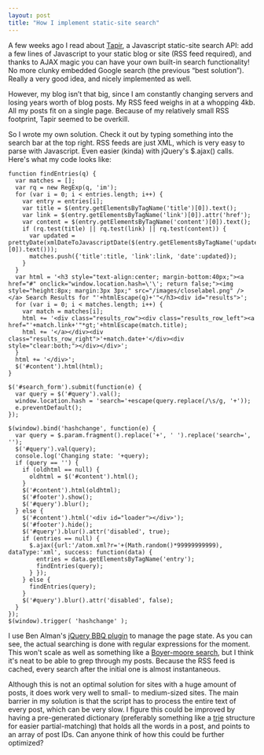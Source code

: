 ```yaml
---
layout: post
title: "How I implement static-site search"
---
```

A few weeks ago I read about <a href="http://tapirgo.com/">Tapir</a>, a Javascript static-site search API: add a few lines of Javascript to your static blog or site (RSS feed required), and thanks to AJAX magic you can have your own built-in search functionality! No more clunky embedded Google search (the previous “best solution”). Really a very good idea, and nicely implemented as well.

However, my blog isn’t that big, since I am constantly changing servers and losing years worth of blog posts. My RSS feed weighs in at a whopping 4kb. All my posts fit on a single page. Because of my relatively small RSS footprint, Tapir seemed to be overkill.

So I wrote my own solution. Check it out by typing something into the search bar at the top right. RSS feeds are just XML, which is very easy to parse with Javascript. Even easier (kinda) with jQuery's $.ajax() calls. Here's what my code looks like:

<pre><code>function findEntries(q) {
  var matches = [];
  var rq = new RegExp(q, 'im');
  for (var i = 0; i &lt; entries.length; i++) {
    var entry = entries[i];
    var title = $(entry.getElementsByTagName('title')[0]).text();
    var link = $(entry.getElementsByTagName('link')[0]).attr('href');
    var content = $(entry.getElementsByTagName('content')[0]).text();          
    if (rq.test(title) || rq.test(link) || rq.test(content)) {
      var updated = prettyDate(xmlDateToJavascriptDate($(entry.getElementsByTagName('updated')[0]).text()));
      matches.push({'title':title, 'link':link, 'date':updated});
    }
  }
  var html = '&lt;h3 style="text-align:center; margin-bottom:40px;"&gt;&lt;a href="#" onclick="window.location.hash=\'\'; return false;"&gt;&lt;img style="height:8px; margin:3px 3px;" src="/images/closelabel.png" /&gt;&lt;/a&gt; Search Results for "'+htmlEscape(q)+'"&lt;/h3&gt;&lt;div id="results"&gt;';
  for (var i = 0; i &lt; matches.length; i++) {
    var match = matches[i];
    html += '&lt;div class="results_row"&gt;&lt;div class="results_row_left"&gt;&lt;a href="'+match.link+'"*gt;'+htmlEscape(match.title);
    html += '&lt;/a&gt;&lt;/div&gt;&lt;div class="results_row_right">'+match.date+'&lt;/div&gt;&lt;div style="clear:both;"&gt;&lt;/div&gt;&lt;/div&gt;';
  }
  html += '&lt;/div&gt;';
  $('#content').html(html);
}

$('#search_form').submit(function(e) {
  var query = $('#query').val();            
  window.location.hash = 'search='+escape(query.replace(/\s/g, '+'));
  e.preventDefault();
});

$(window).bind('hashchange', function(e) {
  var query = $.param.fragment().replace('+', ' ').replace('search=', '');
  $('#query').val(query);
  console.log('Changing state: '+query);
  if (query == '') {
    if (oldhtml == null) {
      oldhtml = $('#content').html(); 
    }
    $('#content').html(oldhtml);
    $('#footer').show();
    $('#query').blur();
  } else {
    $('#content').html('&lt;div id="loader"&gt;&lt;/div&gt;');
    $('#footer').hide();
    $('#query').blur().attr('disabled', true);
    if (entries == null) {
      $.ajax({url:'/atom.xml?r='+(Math.random()*99999999999), dataType:'xml', success: function(data) {
        entries = data.getElementsByTagName('entry');
        findEntries(query);
      } });
    } else {
      findEntries(query);
    }
    $('#query').blur().attr('disabled', false);
  }
});
$(window).trigger( 'hashchange' );</code></pre>

I use Ben Alman's <a href="http://benalman.com/projects/jquery-bbq-plugin/">jQuery BBQ plugin</a> to manage the page state. As you can see, the actual searching is done with regular expressions for the moment. This won't scale as well as something like a <a href="http://en.wikipedia.org/wiki/Boyer%E2%80%93Moore_string_search_algorithm">Boyer-moore search</a>, but I think it's neat to be able to grep through my posts. Because the RSS feed is cached, every search after the initial one is almost instantaneous.

Although this is not an optimal solution for sites with a huge amount of posts, it does work very well to small- to medium-sized sites. The main barrier in my solution is that the script has to process the entire text of every post, which can be very slow. I figure this could be improved by having a pre-generated dictionary (preferably something like a <a href="http://en.wikipedia.org/wiki/Trie">trie</a> structure for easier partial-matching) that holds all the words in a post, and points to an array of post IDs. Can anyone think of how this could be further optimized? 
